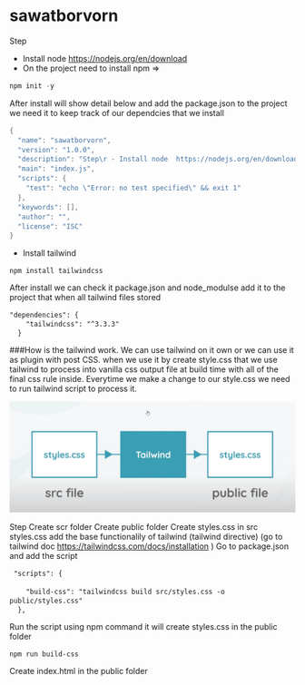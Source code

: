 # sawatborvorn
Step
- Install node  https://nodejs.org/en/download
- On the project need to install npm => 
```c
npm init -y
```
After install will show detail below and add the package.json to the project
we need it to keep track of our dependcies that we install 
```c
{
  "name": "sawatborvorn",
  "version": "1.0.0",
  "description": "Step\r - Install node  https://nodejs.org/en/download\r - On the project need to install npm => \r ```c\r npm init -y\r ```",
  "main": "index.js",
  "scripts": {
    "test": "echo \"Error: no test specified\" && exit 1"
  },
  "keywords": [],
  "author": "",
  "license": "ISC"
}
```
- Install tailwind 
```
npm install tailwindcss
```
After install we can check it package.json and node_modulse add it to the project that when all tailwind files stored
```
"dependencies": {
    "tailwindcss": "^3.3.3"
  }
```

###How is the tailwind work.
We can use tailwind on it own or we can use it as plugin with post CSS.
when we use it by create style.css that we use tailwind to process into vanilla css output file at build time
with all of the final css rule inside. Everytime we make a change to our style.css we need to run tailwind script to process it.

![Alt text](readmeImage/tailwind_process.png)

Step
Create scr folder 
Create public folder
Create styles.css in src 
styles.css add the base functionalily of tailwind (tailwind directive) (go to tailwind doc https://tailwindcss.com/docs/installation ) 
Go to package.json and add the script
```
 "scripts": {
    
    "build-css": "tailwindcss build src/styles.css -o public/styles.css"
  },
```
Run the script using npm command it will create styles.css in the public folder
```
npm run build-css
```
Create index.html in the public folder
